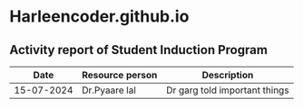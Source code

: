 # Harleencoder.github.io
## Activity report of Student Induction Program
        
| Date | Resource person | Description |
| ----------- | ----------- |-----------|
| 15-07-2024 | Dr.Pyaare lal | Dr garg told important things |
